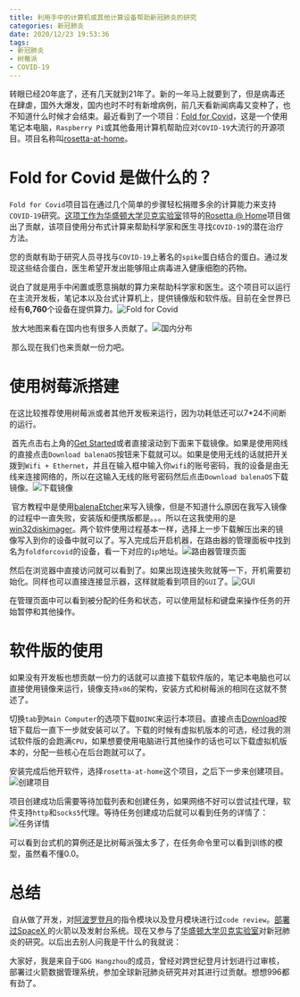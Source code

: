 ```yaml
---
title: 利用手中的计算机或其他计算设备帮助新冠肺炎的研究
categories: 新冠肺炎
date: 2020/12/23 19:53:36
tags:
- 新冠肺炎
- 树莓派
- COVID-19
---
```




​        转眼已经20年底了，还有几天就到21年了。新的一年马上就要到了，但是病毒还在肆虐，国外大爆发，国内也时不时有新增病例，前几天看新闻病毒又变种了，也不知道什么时候才会结束。最近看到了一个项目：[Fold for Covid](https://foldforcovid.io/)，这是一个使用笔记本电脑，`Raspberry Pi`或其他备用计算机帮助应对`COVID-19`大流行的开源项目。项目名称叫[rosetta-at-home](https://github.com/balenalabs/rosetta-at-home)。

<!--more-->

# Fold for Covid 是做什么的？

​        `Fold for Covid`项目旨在通过几个简单的步骤轻松捐赠多余的计算能力来支持`COVID-19`研究。[这项工作](https://www.balena.io/blog/balena-enables-more-devices-to-join-rosetta-home-to-research-covid-19/)[为华盛顿大学贝克实验室](https://www.bakerlab.org/)领导的[Rosetta @ Home](https://boinc.bakerlab.org/)项目做出了贡献，该项目使用分布式计算来帮助科学家和医生寻找`COVID-19`的潜在治疗方法。

​        您的贡献有助于研究人员寻找与`COVID-19`上著名的`spike`蛋白结合的蛋白。通过发现这些结合蛋白，医生希望开发出能够阻止病毒进入健康细胞的药物。

​        说白了就是用手中闲置或愿意捐献的算力来帮助科学家和医生。这个项目可以运行在主流开发板，笔记本以及台式计算机上，提供镜像版和软件版。目前在全世界已经有**6,760**个设备在提供算力。![Fold for Covid](https://image.2077tech.com/uploads/big/d944d62b91a13652b2f36716fbc013b7.png)

​        放大地图来看在国内也有很多人贡献了。![国内分布](https://image.2077tech.com/uploads/big/120ced0a9a75ed07f36d3c12a66cf561.png)

​        那么现在我们也来贡献一份力吧。

# 使用树莓派搭建

​        在这比较推荐使用树莓派或者其他开发板来运行，因为功耗低还可以7*24不间断的运行。

​        首先点击右上角的[Get Started](https://foldforcovid.io/#get-started)或者直接滚动到下面来下载镜像。如果是使用网线的直接点击`Download balenaOS`按钮来下载就可以。如果是使用无线的话就把开关拨到`Wifi + Ethernet`，并且在输入框中输入你`wifi`的账号密码，我的设备是由无线来连接网络的，所以在这输入无线的账号密码然后点击`Download balenaOS`下载镜像。![下载镜像](https://image.2077tech.com/uploads/big/4ba440cd004b33ea4c54c18a62c452e8.png)

​        官方教程中是使用[balenaEtcher](https://balena.io/etcher)来写入镜像，但是不知道什么原因在我写入镜像的过程中一直失败，安装版和便携版都是。。。所以在这我使用的是[win32diskimager](https://sourceforge.net/projects/win32diskimager/)。两个软件使用过程基本一样，选择上一步下载解压出来的镜像写入到你的设备中就可以了。写入完成后开启机器，在路由器的管理面板中找到名为`foldforcovid`的设备，看一下对应的`ip`地址。![路由器管理页面](https://image.2077tech.com/uploads/big/a61f57026aeb0a1a34dd4d3b02530897.png)       

​        然后在浏览器中直接访问就可以看到了。如果出现连接失败就等一下，开机需要初始化。同样也可以直接连接显示器，这样就能看到项目的`GUI`了。![GUI](https://image.2077tech.com/uploads/big/5ca523e9262cb3a42f9b7879005c7cf8.png)

​        在管理页面中可以看到被分配的任务和状态，可以使用鼠标和键盘来操作任务的开始暂停和其他操作。

# 软件版的使用

​        如果没有开发板也想贡献一份力的话就可以直接下载软件版的，笔记本电脑也可以直接使用镜像来运行，镜像支持`x86`的架构，安装方式和树莓派的相同在这就不赘述了。

​        切换`tab`到`Main Computer`的选项下载`BOINC`来运行本项目。直接点击[Download](https://boinc.berkeley.edu/download.php)按钮下载后一直下一步就安装可以了。下载的时候有虚拟机版本的可选，经过我的测试软件版的会跑满`CPU`，如果想要使用电脑进行其他操作的话也可以下载虚拟机版本的，分配一些核心在后台跑就可以了。

​        安装完成后他开软件，选择`rosetta-at-home`这个项目，之后下一步来创建项目。![创建项目](https://image.2077tech.com/uploads/big/1691534c5fb928d019499a9a22fb9333.png)

​        项目创建成功后需要等待加载列表和创建任务，如果网络不好可以尝试挂代理，软件支持`http`和`socks5`代理。等待任务创建成功后就可以看到任务的详情了：![任务详情](https://image.2077tech.com/uploads/big/4ef466adc42349df6c98c66221d6d1c3.png)

​        可以看到台式机的算例还是比树莓派强太多了，在任务命令里可以看到训练的模型，虽然看不懂0.0。

# 总结

​        自从做了开发，对[阿波罗登月](https://github.com/chrislgarry/Apollo-11)的指令模块以及登月模块进行过`code review`。[部署过](https://liunian.js.org/2020/06/05/SpaceX%E4%B8%8A%E7%9A%84Javascript%20%E8%BF%99%E4%B8%8B%E9%9D%A2%E8%AF%95%E9%80%A0%E7%81%AB%E7%AE%AD%E6%B2%A1%E5%87%86%E7%9C%9F%E5%B0%B1%E5%8E%BB%E9%80%A0%E7%81%AB%E7%AE%AD%E4%BA%86/)[SpaceX ](https://github.com/r-spacex/SpaceX-API)的火箭以及发射台系统。现在又参与了[华盛顿大学](https://zh.wikipedia.org/wiki/西雅图华盛顿大学)[贝克实验室](https://zh.wikipedia.org/w/index.php?title=大衛·貝克_(生化學家)&action=edit&redlink=1)对新冠肺炎的研究。以后出去别人问我是干什么的我就说：

​        大家好，我是来自于`GDG Hangzhou`的成员，曾经对跨世纪登月计划进行过审核，部署过火箭数据管理系统，参加全球新冠肺炎研究并对其进行过贡献。想想996都有劲了。

